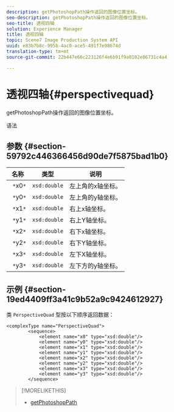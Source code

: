 ```yaml
---
description: getPhotoshopPath操作返回的图像位置坐标。
seo-description: getPhotoshopPath操作返回的图像位置坐标。
seo-title: 透视四轴
solution: Experience Manager
title: 透视四轴
topic: Scene7 Image Production System API
uuid: e83b7b8c-995b-4ac0-ace5-491f7e98674d
translation-type: tm+mt
source-git-commit: 22b447e66c223126f4e6b91f9a0102e86731c4a4

---
```



# 透视四轴{#perspectivequad}

getPhotoshopPath操作返回的图像位置坐标。

语法

## 参数 {#section-59792c446366456d90de7f5875bad1b0}

| 名称 | 类型 | 说明 |
|---|---|---|
| ` *`x0`*` | `xsd:double` | 左上角的x轴坐标。 |
| ` *`y0`*` | `xsd:double` | 左上角的y轴坐标。 |
| ` *`x1`*` | `xsd:double` | 右上x轴坐标。 |
| ` *`y1`*` | `xsd:double` | 右上Y轴坐标。 |
| ` *`x2`*` | `xsd:double` | 右下x轴坐标。 |
| ` *`y2`*` | `xsd:double` | 右下Y轴坐标。 |
| ` *`x3`*` | `xsd:double` | 左下X轴坐标。 |
| ` *`y3`*` | `xsd:double` | 左下方的y轴坐标。 |

## 示例 {#section-19ed4409ff3a41c9b52a9c9424612927}

类 `PerspectiveQuad` 型按以下顺序返回数据：

```
<complexType name="PerspectiveQuad">
        <sequence>
            <element name="x0" type="xsd:double"/>
            <element name="y0" type="xsd:double"/>
            <element name="x1" type="xsd:double"/>
            <element name="y1" type="xsd:double"/>
            <element name="x2" type="xsd:double"/>
            <element name="y2" type="xsd:double"/>
            <element name="x3" type="xsd:double"/>
            <element name="y3" type="xsd:double"/>
        </sequence>
```

>[!MORELIKETHIS]
>
>* [getPhotoshopPath](../../operations/c-operations-intro/c-methods/r-get-photoshop-path.md#reference-545f902f84194951ac04e947fdc803b9)

